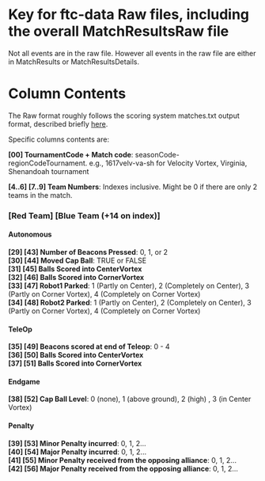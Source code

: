# Key for ftc-data Raw files, including the overall MatchResultsRaw file

Not all events are in the raw file. However all events in the raw file are either in MatchResults or MatchResultsDetails.

# Column Contents

The Raw format roughly follows the scoring system matches.txt output format, described briefly [here](https://www.reddit.com/r/FTC/comments/5ieth5/help_is_there_a_way_to_pull_surrogate_matches_out/db7twa1/?st=iyytjh6o&sh=6dfa0f8d).

Specific columns contents are:

**[00] TournamentCode + Match code**: seasonCode-regionCodeTournament. e.g., 1617velv-va-sh for Velocity Vortex, Virginia, Shenandoah tournament

**[4..6] [7..9] Team Numbers**: Indexes inclusive. Might be 0 if there are only 2 teams in the match.

### [Red Team] [Blue Team (+14 on index)]
#### Autonomous
**[29] [43] Number of Beacons Pressed**: 0, 1, or 2  
**[30] [44] Moved Cap Ball**: TRUE or FALSE  
**[31] [45] Balls Scored into CenterVortex**  
**[32] [46] Balls Scored into CornerVortex**  
**[33] [47] Robot1 Parked**: 1 (Partly on Center), 2 (Completely on Center), 3 (Partly on Corner Vortex), 4 (Completely on Corner Vortex)  
**[34] [48] Robot2 Parked**: 1 (Partly on Center), 2 (Completely on Center), 3 (Partly on Corner Vortex), 4 (Completely on Corner Vortex)  
#### TeleOp  
**[35] [49] Beacons scored at end of Teleop**: 0 - 4  
**[36] [50] Balls Scored into CenterVortex**  
**[37] [51] Balls Scored into CornerVortex**  
#### Endgame
**[38] [52] Cap Ball Level**: 0 (none), 1 (above ground), 2 (high) , 3 (in Center Vortex)  
#### Penalty
**[39] [53] Minor Penalty incurred**: 0, 1, 2...  
**[40] [54] Major Penalty incurred**: 0, 1, 2...  
**[41] [55] Minor Penalty received from the opposing alliance**: 0, 1, 2...  
**[42] [56] Major Penalty received from the opposing alliance**: 0, 1, 2...  
